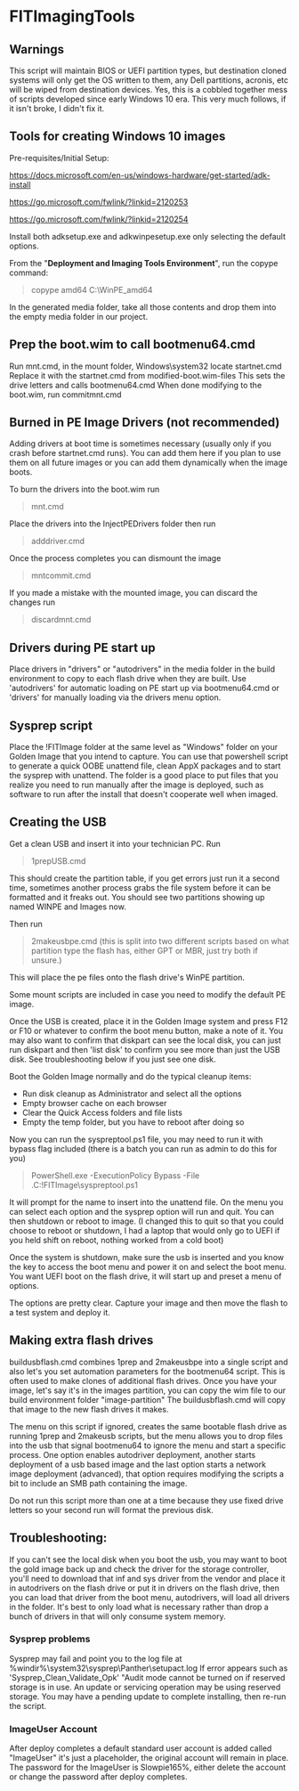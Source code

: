 # FITImagingTools
## Warnings
This script will maintain BIOS or UEFI partition types, but destination cloned systems will only get the OS written to them, any Dell partitions, acronis, etc will be wiped from destination devices.
Yes, this is a cobbled together mess of scripts developed since early Windows 10 era. This very much follows, if it isn't broke, I didn't fix it.

## Tools for creating Windows 10 images
Pre-requisites/Initial Setup:

https://docs.microsoft.com/en-us/windows-hardware/get-started/adk-install

https://go.microsoft.com/fwlink/?linkid=2120253

https://go.microsoft.com/fwlink/?linkid=2120254


Install both adksetup.exe and adkwinpesetup.exe only selecting the default options.


From the "**Deployment and Imaging Tools Environment**", run the copype command:
> copype amd64 C:\WinPE_amd64


In the generated media folder, take all those contents and drop them into the empty media folder in our project.


## Prep the boot.wim to call bootmenu64.cmd
Run mnt.cmd, in the mount folder, Windows\system32 locate startnet.cmd
Replace it with the startnet.cmd from modified-boot.wim-files
This sets the drive letters and calls bootmenu64.cmd
When done modifying to the boot.wim, run commitmnt.cmd

## Burned in PE Image Drivers (not recommended)

Adding drivers at boot time is sometimes necessary (usually only if you crash before startnet.cmd runs).
You can add them here if you plan to use them on all future images or you can add them dynamically when the image boots.


To burn the drivers into the boot.wim run
> mnt.cmd


Place the drivers into the InjectPEDrivers folder then run
> adddriver.cmd


Once the process completes you can dismount the image
> mntcommit.cmd


If you made a mistake with the mounted image, you can discard the changes run
> discardmnt.cmd

## Drivers during PE start up
Place drivers in "drivers" or "autodrivers" in the media folder in the build environment to copy to each flash drive when they are built.
Use 'autodrivers' for automatic loading on PE start up via bootmenu64.cmd or 'drivers' for manually loading via the drivers menu option.

## Sysprep script
Place the !FITImage folder at the same level as "Windows" folder on your Golden Image that you intend to capture.
You can use that powershell script to generate a quick OOBE unattend file, clean AppX packages and to start the sysprep with unattend.
The folder is a good place to put files that you realize you need to run manually after the image is deployed, such as software to run after the install that doesn't cooperate well when imaged.

## Creating the USB
Get a clean USB and insert it into your technician PC.
Run 
> 1prepUSB.cmd


This should create the partition table, if you get errors just run it a second time, sometimes another process grabs the file system before it can be formatted and it freaks out.
You should see two partitions showing up named WINPE and Images now.


Then run 
> 2makeusbpe.cmd (this is split into two different scripts based on what partition type the flash has, either GPT or MBR, just try both if unsure.)


This will place the pe files onto the flash drive's WinPE partition.


Some mount scripts are included in case you need to modify the default PE image.


Once the USB is created, place it in the Golden Image system and press F12 or F10 or whatever to confirm the boot menu button, make a note of it.
You may also want to confirm that diskpart can see the local disk, you can just run diskpart and then 'list disk' to confirm you see more than just the USB disk. See troubleshooting below if you just see one disk.

Boot the Golden Image normally and do the typical cleanup items:
* Run disk cleanup as Administrator and select all the options
* Empty browser cache on each browser
* Clear the Quick Access folders and file lists
* Empty the temp folder, but you have to reboot after doing so

Now you can run the syspreptool.ps1 file, you may need to run it with bypass flag included (there is a batch you can run as admin to do this for you)
> PowerShell.exe -ExecutionPolicy Bypass -File .C:\!FITImage\syspreptool.ps1


It will prompt for the name to insert into the unattend file. On the menu you can select each option and the sysprep option will run and quit. You can then shutdown or reboot to image. (I changed this to quit so that you could choose to reboot or shutdown, I had a laptop that would only go to UEFI if you held shift on reboot, nothing worked from a cold boot)

Once the system is shutdown, make sure the usb is inserted and you know the key to access the boot menu and power it on and select the boot menu.
You want UEFI boot on the flash drive, it will start up and preset a menu of options.


The options are pretty clear. Capture your image and then move the flash to a test system and deploy it.

## Making extra flash drives
buildusbflash.cmd combines 1prep and 2makeusbpe into a single script and also let's you set automation parameters for the bootmenu64 script.
This is often used to make clones of additional flash drives. Once you have your image, let's say it's in the images partition, you can copy the wim file to our build environment folder "image-partition"
The buildusbflash.cmd will copy that image to the new flash drives it makes.


The menu on this script if ignored, creates the same bootable flash drive as running 1prep and 2makeusb scripts, but the menu allows you to drop files into the usb that signal bootmenu64 to ignore the menu and start a specific process.
One option enables autodriver deployment, another starts deployment of a usb based image and the last option starts a network image deployment (advanced), that option requires modifying the scripts a bit to include an SMB path containing the image.


Do not run this script more than one at a time because they use fixed drive letters so your second run will format the previous disk.


## Troubleshooting:

If you can't see the local disk when you boot the usb, you may want to boot the gold image back up and check the driver for the storage controller, you'll need to download that inf and sys driver from the vendor and place it in autodrivers on the flash drive or put it in drivers on the flash drive, then you can load that driver from the boot menu, autodrivers, will load all drivers in the folder.
It's best to only load what is necessary rather than drop a bunch of drivers in that will only consume system memory.

### Sysprep problems
Sysprep may fail and point you to the log file at %windir%\system32\sysprep\Panther\setupact.log
If error appears such as 'Sysprep_Clean_Validate_Opk' "Audit mode cannot be turned on if reserved storage is in use. An update or servicing operation may be using reserved storage.
You may have a pending update to complete installing, then re-run the script.

### ImageUser Account
After deploy completes a default standard user account is added called "ImageUser" it's just a placeholder, the original account will remain in place. The password for the ImageUser is Slowpie165%, either delete the account or change the password after deploy completes.


